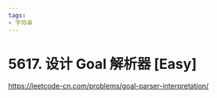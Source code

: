 ```yaml
---
tags:
- 字符串
---
```


# 5617. 设计 Goal 解析器 [Easy]

<https://leetcode-cn.com/problems/goal-parser-interpretation/>
